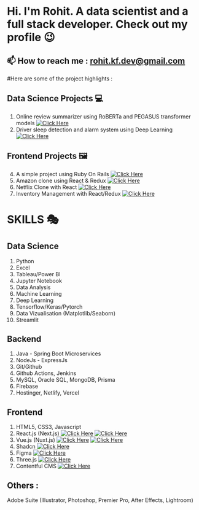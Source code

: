
# Hi. I'm Rohit. A data scientist and a full stack developer. Check out my profile 😉


## 📫 How to reach me : rohit.kf.dev@gmail.com


#Here are some of the project highlights :  

## Data Science Projects 💻
1. Online review summarizer using RoBERTa and PEGASUS transformer models [![Click Here](https://img.shields.io/badge/Click_Here-blue)](https://github.com/rkf2778/online-review-summarizer)
2. Driver sleep detection and alarm system using Deep Learning [![Click Here](https://img.shields.io/badge/Click_Here-blue)](https://github.com/rkf2778/Driver-Fatigue-Detection-with-OpenCV-and-Deep-Learning)

## Frontend Projects 🖼️
4. A simple project using Ruby On Rails [![Click Here](https://img.shields.io/badge/Click_Here-blue)](https://github.com/rkf2778/Simple-Ruby-On-Rails-App)
5. Amazon clone using React & Redux [![Click Here](https://img.shields.io/badge/Click_Here-blue)](https://github.com/rkf2778/amazon-clone-react)
6. Netflix Clone with React [![Click Here](https://img.shields.io/badge/Click_Here-blue)](https://github.com/rkf2778/Netlfix-Clone-app)
7. Inventory Management with React/Redux [![Click Here](https://img.shields.io/badge/Click_Here-blue)](https://github.com/rkf2778/Product_Inventory_React_Capstone)

# SKILLS 🎭

## Data Science
01. Python
02. Excel
03. Tableau/Power BI
04. Jupyter Notebook
05. Data Analysis
06. Machine Learning
07. Deep Learning
08. Tensorflow/Keras/Pytorch
09. Data Vizualisation (Matplotlib/Seaborn)
10. Streamlit

## Backend
01. Java - Spring Boot Microservices
02. NodeJs - ExpressJs
03. Git/Github
04. Github Actions, Jenkins
05. MySQL, Oracle SQL, MongoDB, Prisma
06. Firebase
07. Hostinger, Netlify, Vercel

## Frontend
01. HTML5, CSS3, Javascript
02. React.js (Next.js) [![Click Here](https://img.shields.io/badge/React_Website-blue)](https://react.dev/) [![Click Here](https://img.shields.io/badge/Next_Website-blue)](https://nextjs.org/)
03. Vue.js (Nuxt.js) [![Click Here](https://img.shields.io/badge/Vue_Website-blue)](https://vuejs.org/) [![Click Here](https://img.shields.io/badge/Nuxt_Website-green)](https://nuxt.com/)
04. Shadcn [![Click Here](https://img.shields.io/badge/Website-#818a99)](https://ui.shadcn.com/)
05. Figma [![Click Here](https://img.shields.io/badge/Website-blue)](https://www.figma.com/)
06. Three.js [![Click Here](https://img.shields.io/badge/Website-blue)](https://www.threejs.com/)
07. Contentful CMS [![Click Here](https://img.shields.io/badge/Website-blue)](https://contentful.com/)

## Others : 
Adobe Suite (Illustrator, Photoshop, Premier Pro, After Effects, Lightroom)








